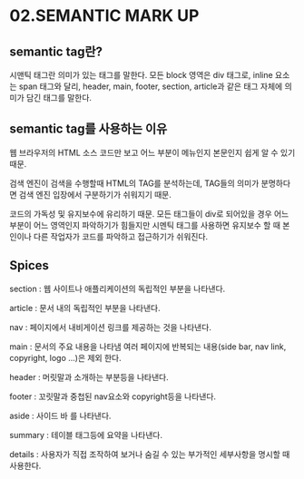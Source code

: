 <h1>02.SEMANTIC MARK UP</h1>

<h2>semantic tag란?</h2>

<p>시맨틱 태그란 의미가 있는 태그를 말한다. 모든 block 영역은 div 태그로, inline 요소는 span 태그와 달리, header, main, footer, section, article과 같은 태그 자체에 의미가 담긴 태그를 말한다.</p>

<h2>semantic tag를 사용하는 이유</h2>

<p>웹 브라우저의 HTML 소스 코드만 보고 어느 부분이 메뉴인지 본문인지 쉽게 알 수 있기 때문.</p>

<p>검색 엔진이 검색을 수행할때 HTML의 TAG를 분석하는데, TAG들의 의미가 분명하다면 검색 엔진 입장에서 구분하기가 쉬워지기 때문.</p>

<P>코드의 가독성 및 유지보수에 유리하기 때문. 모든 태그들이 div로 되어있을 경우 어느 부분이 어느 영역인지 파악하기가 힘들지만 시멘틱 태그를 사용하면 유지보수 할 때 본인이나 다른 작업자가 코드를 파악하고 접근하기가 쉬워진다.</P>

<h2>Spices</h2>

<p>section : 웹 사이트나 애플리케이션의 독립적인 부분을 나타낸다.</p>
<p>article : 문서 내의 독립적인 부분을 나타낸다.</p>
<p>nav : 페이지에서 내비게이션 링크를 제공하는 것을 나타낸다.</p>
<p>main : 문서의 주요 내용을 나타냄 여러 페이지에 반복되는 내용(side bar, nav link, copyright, logo ...)은 제외 한다.</p>
<p>header : 머릿말과 소개하는 부분등을 나타낸다.</p>
<p>footer : 꼬릿말과 중첩된 nav요소와 copyright등을 나타낸다.</p>
<p>aside : 사이드 바 를 나타낸다.</p>
<p>summary : 테이블 태그등에 요약을 나타낸다.</p>
<p>details : 사용자가 직접 조작하여 보거나 숨길 수 있는 부가적인 세부사항을 명시할 때 사용한다.</p>
